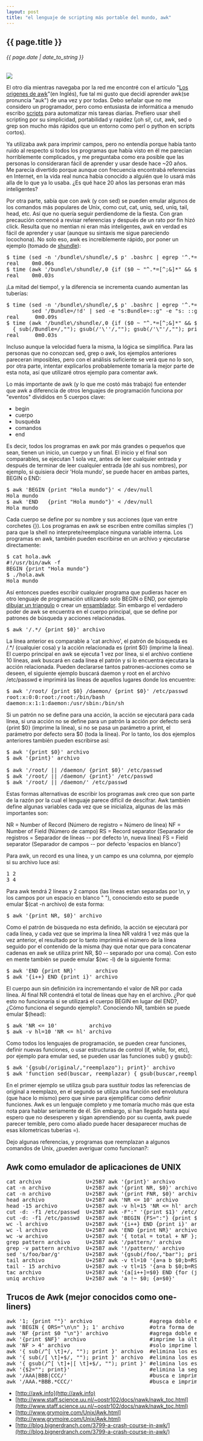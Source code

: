 ```yaml
---
layout: post
title: "el lenguaje de scripting más portable del mundo, awk"
---
```


## {{ page.title }}
###### {{ page.date | date_to_string }}

**[![](/assets/img/93.png)](/assets/img/93.png)**

El otro día mientras navegaba por la red me encontré con el artículo "[Los origenes de awk](http://www.computerworld.com.au/article/216844/a-z_programming_languages_awk/)"(en Inglés), fue tal mi gusto que decidí aprender awk(se pronuncia "auk") de una vez y por todas. Debo señalar que no me considero un programador, pero como entusiasta de informática a menudo escribo [scripts](https://github.com/chilicuil/learn/tree/master/sh/tools) para automatizar mis tareas diarias. Prefiero usar shell scripting por su simplicidad, portabilidad y rapidez (¡oh si!, cut, awk, sed o grep son mucho más rápidos que un entorno como perl o python en scripts cortos).

Ya utilizaba awk para imprimir campos, pero no entendía porque había tanto ruido al respecto si todos los programas que había visto en él me parecian horriblemente complicados, y me preguntaba como era posible que las personas lo consideraran fácil de aprender y usar desde hace ~20 años. Me parecía divertido porque aunque con frecuencia encontrabá referencias en Internet, en la vida real nunca habia conocido a alguién que lo usará más alla de lo que ya lo usaba. ¿Es qué hace 20 años las personas eran más inteligentes?

Por otra parte, sabía que con awk (y con sed) se pueden emular algunos de los comandos más populares de Unix, como cut, cat, uniq, sed, uniq, tail, head, etc. Así que no quería seguir perdiendome de la fiesta. Con gran precaución comencé a revisar referencias y después de un rato por fin hizó click. Resulta que no mentian ni eran más inteligentes, awk en verdad es fácil de aprender y usar (aunque su sintaxis me sigue pareciendo locochona). No solo eso, awk es increiblemente rápido, por poner un ejemplo (tomado de [shundle](https://github.com/chilicuil/shundle/commit/9f5fdcbd3bb8976d93a7bb8d3b9f647ec8bade9e)):

<pre class="sh_sh">
$ time (sed -n '/bundle\/shundle/,$ p' .bashrc | egrep '^.*=[^;&amp;]*' | sed -e '/#.*=/d')
real	0m0.06s
$ time (awk '/bundle\/shundle/,0 {if ($0 ~ "^.*=[^;&amp;]*" &amp;&amp; $1 !~ "^#") print }' .bashrc)
real	0m0.03s
</pre>

¡La mitad del tiempo!, y la diferencia se incrementa cuando aumentan las tuberías:

<pre class="sh_sh">
$ time (sed -n '/bundle\/shundle/,$ p' .bashrc | egrep '^.*=[^;&amp;]*' | sed -e '/#.*=/d' | \
        sed '/Bundle=/!d' | sed -e "s:Bundle=::g" -e "s: ::g" -e "s:['|\"]::g")
real     0m0.09s
$ time (awk '/bundle\/shundle/,0 {if ($0 ~ "^.*=[^;&amp;]*" &amp;&amp; $1 !~ "^#") { if ($0 ~ "Bundle=") \
  { sub(/Bundle=/,""); gsub(/'\''/,""); gsub(/'\"'/,""); print $1 } } }' .bashrc)
real     0m0.03s
</pre>

Incluso aunque la velocidad fuera la misma, la lógica se simplifica. Para las personas que no conozcan sed, grep o awk, los ejemplos anteriores pareceran imposibles, pero con el análisis suficiente se verá que no lo son, por otra parte, intentar explicarlos probablemente tomaría la mejor parte de esta nota, así que utilizaré otros ejemplo para comentar awk.

Lo más importante de awk (y lo que me costó más trabajo) fue entender que awk a diferencia de otros lenguajes de programación funciona por "eventos" divididos en 5 cuerpos clave:

- begin
- cuerpo
 - busquéda
 - comandos
- end

Es decir, todos los programas en awk por más grandes o pequeños que sean, tienen un inicio, un cuerpo y un final. El inicio y el final son comparables, se ejecutan 1 sola vez, antes de leer cualquier entrada y después de terminar de leer cualquier entrada (de ahí sus nombres), por ejemplo, si quisiera decir 'Hola mundo', se puede hacer en ambas partes, BEGIN o END:

<pre class="sh_sh">
$ awk 'BEGIN {print "Hola mundo"}' &lt; /dev/null
Hola mundo
$ awk 'END   {print "Hola mundo"}' &lt; /dev/null
Hola mundo
</pre>

Cada cuerpo se define por su nombre y sus acciones (que van entre corchetes {}). Los programas en awk se escriben entre comillas simples (') para que la shell no interprete/reemplace ninguna variable interna. Los programas en awk, también pueden escribirse en un archivo y ejecutarse directamente:

<pre class="sh_sh">
$ cat hola.awk
#!/usr/bin/awk -f
BEGIN {print "Hola mundo"}
$ ./hola.awk
Hola mundo
</pre>

Así entonces puedes escribir cualquier programa que pudieras hacer en otro lenguaje de programación utilizando solo BEGIN o END, por ejemplo [dibujar un triangulo](http://sprunge.us/EQMC) o crear un [ensamblador](http://doc.cat-v.org/henry_spencer/amazing_awk_assembler/). Sin embargo el verdadero poder de awk se encuentra en el cuerpo principal, que se define por patrones de búsqueda y acciones relacionadas.

<pre class="sh_sh">
$ awk '/.*/ {print $0}' archivo
</pre>

La línea anterior es comparable a 'cat archivo', el patrón de búsqueda es /.\*/ (cualquier cosa) y la acción relacionada es {print $0} (imprime la línea). El cuerpo principal en awk se ejecuta 1 vez por línea, si el archivo contiene 10 líneas, awk buscará en cada línea el patrón y si lo encuentra ejecutara la acción relacionada. Pueden declararse tantos patrones-acciones como se deseen, el siguiente ejemplo buscará daemon y root en el archivo /etc/passwd e imprimirá las líneas de aquellos lugares donde los encuentre:

<pre class="sh_sh">
$ awk '/root/ {print $0} /daemon/ {print $0}' /etc/passwd
root:x:0:0:root:/root:/bin/bash
daemon:x:1:1:daemon:/usr/sbin:/bin/sh
</pre>

Si un patrón no se define para una acción, la acción se ejecutará para cada línea, si una acción no se define para un patrón la acción por defecto será {print $0} (imprime la línea), si no se pasa un parámetro a print, el parámetro por defecto sera $0 (toda la línea). Por lo tanto, los dos ejemplos anteriores también pueden escribirse así:

<pre class="sh_sh">
$ awk '{print $0}' archivo
$ awk '{print}' archivo

$ awk '/root/ || /daemon/ {print $0}' /etc/passwd
$ awk '/root/ || /daemon/ {print}' /etc/passwd
$ awk '/root/ || /daemon/' /etc/passwd
</pre>

Estas formas alternativas de escribir los programas awk creo que son parte de la razón por la cual el lenguaje parece difícil de descifrar. Awk también define algunas variables cada vez que se inicializa, algunas de las más importantes son:

NR = Number of Record (Número de registro = Número de línea)
NF = Number of Field  (Número de campo)
RS = Record separator (Separador de registros = Separador de líneas -- por defecto \n, nueva línea)
FS = Field separator  (Separador de campos -- por defecto 'espacios en blanco')

Para awk, un record es una línea, y un campo es una columna, por ejemplo si su archivo luce asi:

<pre class="sh_sh">
1 2
3 4
</pre>

Para awk tendrá 2 líneas y 2 campos (las líneas estan separadas por \n, y los campos por un espacio en blanco " "), conociendo esto se puede emular $(cat -n archivo) de esta forma:

<pre class="sh_sh">
$ awk '{print NR, $0}' archivo
</pre>

Como el patrón de búsqueda no esta definido, la acción se ejecutará por cada línea, y cada vez que se imprima la línea NR valdrá 1 vez más que la vez anterior, el resultado por lo tanto imprimirá el número de la línea seguido por el contenido de la misma (hay que notar que para concatenar cadenas en awk se utiliza print NR, $0 -- separado por una coma). Con esto en mente también se puede emular $(wc -l) de la siguiente forma:

<pre class="sh_sh">
$ awk 'END {print NR}'      archivo
$ awk '{i++} END {print i}' archivo
</pre>

El cuerpo aun sin definición ira incrementando el valor de NR por cada línea. Al final NR contendrá el total de líneas que hay en el archivo. ¿Por qué esto no funcionaría si se utilizará el cuerpo BEGIN en lugar del END?, ¿Cómo funciona el segundo ejemplo?. Conociendo NR, también se puede emular $(head):

<pre class="sh_sh">
$ awk 'NR &lt;= 10'          archivo
$ awk -v hl=10 'NR &lt;= hl' archivo
</pre>

Como todos los lenguajes de programación, se pueden crear funciones, definir nuevas funciones, o usar estructuras de control (if, while, for, etc), por ejemplo para emular sed, se pueden usar las funciones sub() y gsub():

<pre class="sh_sh">
$ awk '{gsub(/original/,"reemplazo"); print}' archivo
$ awk 'function sed(buscar, reemplazar) { gsub(buscar,reemplazar); print } {sed("original","reemplazo")}' .bashrc
</pre>

En el primer ejemplo se utiliza gsub para sustituir *todas* las referencias de original a reemplazo, en el segundo se utiliza una función sed envolutura (que hace lo mismo) pero que sirve para ejemplificar como definir funciones. Awk es un lenguaje completo y me tomaría mucho más que esta nota para hablar seriamente de él. Sin embargo, si han llegado hasta aquí espero que no desesperen y sigan aprendiendo por su cuenta, awk puede parecer temible, pero como aliado puede hacer desaparecer muchas de esas kilometricas tuberías =).

Dejo algunas referencias, y programas que reemplazan a algunos comandos de Unix, ¿pueden averiguar como funcionan?:

## Awk como emulador de aplicaciones de UNIX

<pre class="sh_sh">
cat archivo              U+25B7 awk '{print}' archivo
cat -n archivo           U+25B7 awk '{print NR, $0}' archivo
cat -n archivo           U+25B7 awk '{print FNR, $0}' archivo
head archivo             U+25B7 awk 'NR &lt;= 10' archivo
head -15 archivo         U+25B7 awk -v hl=15 'NR &lt;= hl' archivo
cut -d: -f1 /etc/passwd  U+25B7 awk -F":" '{print $1}' /etc/passwd
cut -d: -f1 /etc/passwd  U+25B7 awk 'BEGIN {FS=":"} {print $1}' /etc/passwd
wc -l archivo            U+25B7 awk '{i++} END {print i}' archivo
wc -l archivo            U+25B7 awk 'END {print NR}' archivo
wc -w archivo            U+25B7 awk '{ total = total + NF }; END { print total+0 }' archivo
grep pattern archivo     U+25B7 awk '/pattern/' archivo
grep -v pattern archivo  U+25B7 awk '!/pattern/' archivo
sed 's/foo/bar/g'        U+25B7 awk '{gsub(/foo/,"bar"); print $0}' archivo
tail archivo             U+25B7 awk -v tl=10 '{a=a b $0;b=RS;if(NR&lt;=tl)next;a=substr(a,index(a,RS)+1)}END{print a}' archivo
tail - 15 archivo        U+25B7 awk -v tl=15 '{a=a b $0;b=RS;if(NR&lt;=tl)next;a=substr(a,index(a,RS)+1)}END{print a}' archivo
tac archivo              U+25B7 awk '{a[i++]=$0} END {for (j=i-1; j&gt;=0;) print a[j--] }' archivo
uniq archivo             U+25B7 awk 'a !~ $0; {a=$0}'
</pre>

## Trucos de Awk (mejor conocidos como one-liners)

<pre class="sh_sh">
awk '1; {print ""}' archivo                  #agrega doble espacio
awk 'BEGIN { ORS="\n\n" }; 1' archivo        #otra forma de agregar doble espacio
awk 'NF {print $0 "\n"}' archivo             #agrega doble espacio, solo a las líneas con contenido
awk '{print $NF}' archivo                    #imprime la última columna de cada línea
awk 'NF > 4' archivo                         #solo imprime líneas con más de 4 columnas
awk '{ sub(/^[ \t]+/, ""); print }' archivo  #elimina los espacios al comienzo de una línea
awk '{ sub(/[ \t]+$/, ""); print }' archivo  #elimina los espacios al final de una línea
awk '{ gsub(/^[ \t]+|[ \t]+$/, ""); print }' #elimina los espacios al comienzo y al final de una línea
awk '{$2=""; print}'                         #elimina la segunda columna de cada línea
awk '/AAA|BBB|CCC/'                          #busca e imprime las líneas que contengan "AAA", "BBB" o "CCC"
awk '/AAA.*BBB.*CCC/'                        #busca e imprime las líneas que contengan "AAA", "BBB" y "CCC" en ese orden
</pre>

- [http://awk.info](http://awk.info)
- [http://www.staff.science.uu.nl/~oostr102/docs/nawk/nawk_toc.html](http://www.staff.science.uu.nl/~oostr102/docs/nawk/nawk_toc.html)
- [http://www.grymoire.com/Unix/Awk.html](http://www.grymoire.com/Unix/Awk.html)
- [http://blog.bignerdranch.com/3799-a-crash-course-in-awk/](http://blog.bignerdranch.com/3799-a-crash-course-in-awk/)
